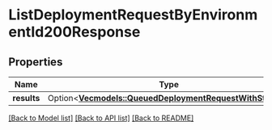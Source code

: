 # ListDeploymentRequestByEnvironmentId200Response

## Properties

Name | Type | Description | Notes
------------ | ------------- | ------------- | -------------
**results** | Option<[**Vec<models::QueuedDeploymentRequestWithStages>**](QueuedDeploymentRequestWithStages.md)> |  | [optional]

[[Back to Model list]](../README.md#documentation-for-models) [[Back to API list]](../README.md#documentation-for-api-endpoints) [[Back to README]](../README.md)


